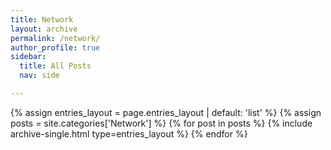 ```yaml
---
title: Network
layout: archive
permalink: /network/
author_profile: true
sidebar:
  title: All Posts
  nav: side

---
```


{% assign entries_layout = page.entries_layout | default: 'list' %}
{% assign posts = site.categories['Network'] %}
{% for post in posts %} {% include archive-single.html type=entries_layout %} {% endfor %}